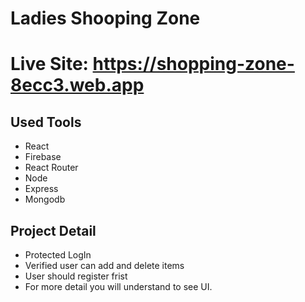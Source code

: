 # Ladies Shooping Zone
# Live Site: https://shopping-zone-8ecc3.web.app


## Used Tools
* React
* Firebase
* React Router
* Node
* Express
* Mongodb

## Project Detail
* Protected LogIn
* Verified user can add and delete items
* User should register frist
* For more detail you will understand to see UI.


